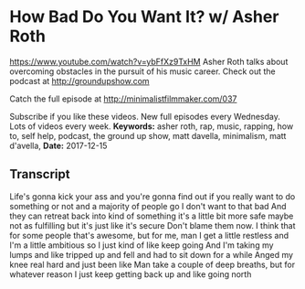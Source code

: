 # How Bad Do You Want It? w/ Asher Roth
https://www.youtube.com/watch?v=ybFfXz9TxHM
Asher Roth talks about overcoming obstacles in the pursuit of his music career. Check out the podcast at http://groundupshow.com

Catch the full episode at http://minimalistfilmmaker.com/037

Subscribe if you like these videos. New full episodes every Wednesday. Lots of videos every week.
**Keywords:** asher roth, rap, music, rapping, how to, self help, podcast, the ground up show, matt davella, minimalism, matt d'avella, 
**Date:** 2017-12-15

## Transcript
 Life's gonna kick your ass and you're gonna find out if you really want to do something or not and a majority of people go I don't want to that bad And they can retreat back into kind of something it's a little bit more safe maybe not as fulfilling but it's just like it's secure Don't blame them now. I think that for some people that's awesome, but for me, man I get a little restless and I'm a little ambitious so I just kind of like keep going And I'm taking my lumps and like tripped up and fell and had to sit down for a while Anged my knee real hard and just been like Man take a couple of deep breaths, but for whatever reason I just keep getting back up and like going north
